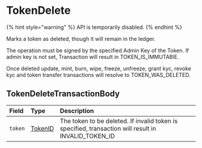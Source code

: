 # TokenDelete

{% hint style="warning" %}
API is temporarily disabled.
{% endhint %}

Marks a token as deleted, though it will remain in the ledger.

The operation must be signed by the specified Admin Key of the Token. If admin key is not set, Transaction will result in TOKEN\_IS\_IMMUTABlE.

Once deleted update, mint, burn, wipe, freeze, unfreeze, grant kyc, revoke kyc and token transfer transactions will resolve to TOKEN\_WAS\_DELETED.

## TokenDeleteTransactionBody

| Field | Type | Description |
| :--- | :--- | :--- |
| `token` | [TokenID](../basic-types/tokenid.md) | The token to be deleted. If invalid token is specified, transaction will result in INVALID\_TOKEN\_ID |

